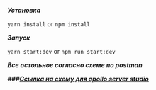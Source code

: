 ***Установка***

`yarn install` or `npm install`

***Запуск***

`yarn start:dev` or `npm run start:dev`

***Все остольное согласно схеме по postman***

***###[Ссылка на схему для apollo server studio](https://studio.apollographql.com/sandbox/explorer)***

